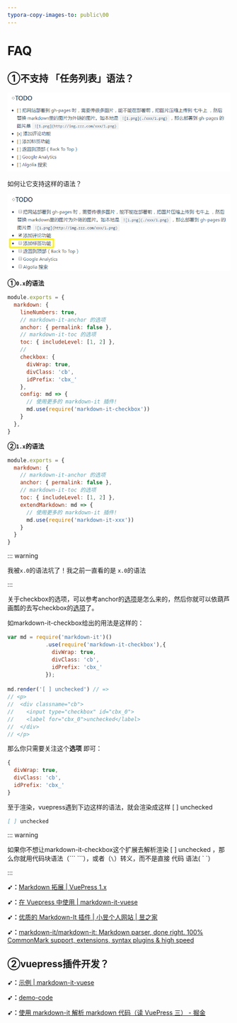 ```yaml
---
typora-copy-images-to: public\00
---
```


# FAQ

## ①不支持 「任务列表」语法？

![1565932396037](./public/00/1565932396037.png)

如何让它支持这样的语法？

![1565936273131](./public/00/1565936273131.png)

**①`0.x`的语法**

```js
module.exports = { 
  markdown: {
    lineNumbers: true,
    // markdown-it-anchor 的选项
    anchor: { permalink: false },
    // markdown-it-toc 的选项
    toc: { includeLevel: [1, 2] },
    // 
    checkbox: {
      divWrap: true,
      divClass: 'cb',
      idPrefix: 'cbx_'
    },
    config: md => {
      // 使用更多的 markdown-it 插件!
      md.use(require('markdown-it-checkbox'))
    }
  },
}
```

**②`1.x`的语法**

```js
module.exports = {
  markdown: {
    // markdown-it-anchor 的选项
    anchor: { permalink: false },
    // markdown-it-toc 的选项
    toc: { includeLevel: [1, 2] },
    extendMarkdown: md => {
      // 使用更多的 markdown-it 插件!
      md.use(require('markdown-it-xxx'))
    }
  }
}
```

::: warning

我被`x.0`的语法坑了！我之前一直看的是 `x.0`的语法

:::

关于checkbox的选项，可以参考anchor的[选项](https://www.npmjs.com/package/markdown-it-anchor)是怎么来的，然后你就可以依葫芦画瓢的去写checkbox的[选项](https://github.com/mcecot/markdown-it-checkbox)了。

如markdown-it-checkbox给出的用法是这样的：

```js
var md = require('markdown-it')()
            .use(require('markdown-it-checkbox'),{
              divWrap: true,
              divClass: 'cb',
              idPrefix: 'cbx_'
            });

md.render('[ ] unchecked') // =>
// <p>
//  <div classname="cb">
//    <input type="checkbox" id="cbx_0">
//    <label for="cbx_0">unchecked</label>
//  </div>
// </p>
```

那么你只需要关注这个**选项** 即可：

```js
{
  divWrap: true,
  divClass: 'cb',
  idPrefix: 'cbx_'
}
```

至于渲染，vuepress遇到下边这样的语法，就会渲染成这样  [ ] unchecked

```md
[ ] unchecked
```

::: warning

如果你不想让markdown-it-checkbox这个扩展去解析渲染 \[  \] unchecked ，那么你就用代码块语法（\`\`\` \`\`\`），或者（`\`）转义，而不是直接 代码 语法( \` `）

:::

**➹：**[Markdown 拓展 | VuePress 1.x](https://v1.vuepress.vuejs.org/zh/guide/markdown.html#%E8%BF%9B%E9%98%B6%E9%85%8D%E7%BD%AE)

**➹：**[在 Vuepress 中使用 | markdown-it-vuese](https://buptsteve.github.io/markdown-it-vuese/zh/example/vuepress.html#_0-x)

**➹：**[优质的 Markdown-It 插件 | 小昱个人网站 | 昱之家](http://blog.xiaoyulive.top/favorite/docs/Plugins_Markdown_It.html#%E5%89%8D%E8%A8%80)

**➹：**[markdown-it/markdown-it: Markdown parser, done right. 100% CommonMark support, extensions, syntax plugins & high speed](https://github.com/markdown-it/markdown-it)

## ②vuepress插件开发？

**➹：**[示例 | markdown-it-vuese](https://buptsteve.github.io/markdown-it-vuese/zh/example/#%E4%BD%BF%E7%94%A8%E7%A4%BA%E4%BE%8B)

**➹：**[demo-code](https://buptsteve.github.io/vuepress-plugin-demo-code/zh/#features)

**➹：**[使用 markdown-it 解析 markdown 代码（读 VuePress 三） - 掘金](https://juejin.im/post/5bbccf3cf265da0aee3f317b#heading-12)






